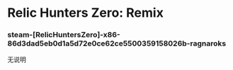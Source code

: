 # Relic Hunters Zero: Remix

### steam-[RelicHuntersZero]-x86-86d3dad5eb0d1a5d72e0ce62ce5500359158026b-ragnaroks
无说明